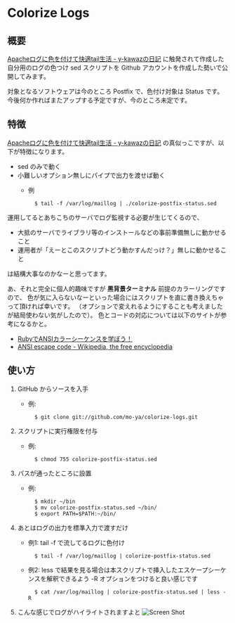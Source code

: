 Colorize Logs
==========

概要
----------

[Apacheログに色を付けて快適tail生活 - y-kawazの日記](http://d.hatena.ne.jp/y-kawaz/20110713/1310532417) に触発されて作成した
自分用のログの色つけ sed スクリプトを Github アカウントを作成した勢いで公開してみます。

対象となるソフトウェアは今のところ Postfix で、色付け対象は Status です。
今後何か作ればまたアップする予定ですが、今のところ未定です。

特徴
----------

[Apacheログに色を付けて快適tail生活 - y-kawazの日記](http://d.hatena.ne.jp/y-kawaz/20110713/1310532417) の真似っこですが、以下が特徴になります。

- sed のみで動く
- 小難しいオプション無しにパイプで出力を渡せば動く
    - 例

	        $ tail -f /var/log/maillog | ./colorize-postfix-status.sed

運用してるとあちこちのサーバでログ監視する必要が生じてくるので、

- 大抵のサーバでライブラリ等のインストールなどの事前準備無しに動かせること
- 運用者が「えーとこのスクリプトどう動かすんだっけ？」無しに動かせること

は結構大事なのかなーと思ってます。

あ、それと完全に個人的趣味ですが **黒背景ターミナル** 前提のカラーリングですので、
色が気に入らないなーといった場合にはスクリプトを直に書き換えちゃって頂ければ幸いです。
（オプションで変えれるようにすることも考えましたが結局使わない気がしたので）。
色とコードの対応については以下のサイトが参考になるかと。

- [RubyでANSIカラーシーケンスを学ぼう！](http://melborne.github.com/2010/11/07/Ruby-ANSI/)
- [ANSI escape code - Wikipedia, the free encyclopedia](http://en.wikipedia.org/wiki/ANSI_escape_code)


使い方
----------

1. GitHub からソースを入手
    - 例:

            $ git clone git://github.com/mo-ya/colorize-logs.git
1. スクリプトに実行権限を付与
    - 例: 

            $ chmod 755 colorize-postfix-status.sed
1. パスが通ったところに設置
    - 例: 

            $ mkdir ~/bin
            $ mv colorize-postfix-status.sed ~/bin/
            $ export PATH=$PATH:~/bin/

1. あとはログの出力を標準入力で渡すだけ
    - 例1: tail -f で流してるログに色付け

	        $ tail -f /var/log/maillog | colorize-postfix-status.sed
    - 例2: less で結果を見る場合は本スクリプトで挿入したエスケープシーケンスを解釈できるよう -R 
	  オプションをつけると良い感じです

	        $ cat /var/log/maillog | colorize-postfix-status.sed | less -R

1. こんな感じでログがハイライトされますよと
    ![Screen Shot](https://raw.github.com/mo-ya/colorize-logs/master/screen-shot01.png)
